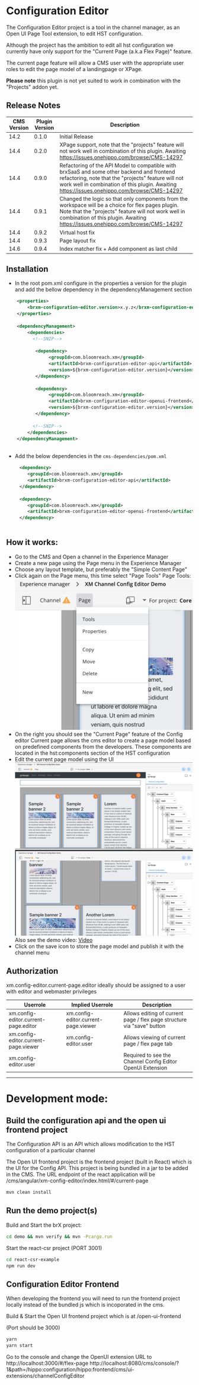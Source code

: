 # Configuration Editor

The Configuration Editor project is a tool in the channel manager, as an Open UI Page Tool extension, to edit HST configuration.

Although the project has the ambition to edit all hst configuration we currently have only support for the "Current Page (a.k.a Flex Page)" feature.

The current page feature will allow a CMS user with the appropriate user roles to edit the page model of a landingpage or XPage.

**Please note**  this plugin is not yet suited to work in combination with the "Projects" addon yet.

## Release Notes

| CMS Version  | Plugin Version | Description  |
|---|---|---|
|14.2   | 0.1.0  | Initial Release  |
|14.4   | 0.2.0  | XPage support, note that the "projects" feature will not work well in combination of this plugin. Awaiting https://issues.onehippo.com/browse/CMS-14297  |
|14.4   | 0.9.0  | Refactoring of the API Model to compatible with brxSaaS and some other backend and frontend refactoring, note that the "projects" feature will not work well in combination of this plugin. Awaiting https://issues.onehippo.com/browse/CMS-14297  |
|14.4   | 0.9.1  | Changed the logic so that only components from the workspace will be a choice for flex pages plugin. Note that the "projects" feature will not work well in combination of this plugin. Awaiting https://issues.onehippo.com/browse/CMS-14297  |
|14.4   | 0.9.2  | Virtual host fix  |
|14.4   | 0.9.3  | Page layout fix |
|14.6   | 0.9.4  | Index matcher fix + Add component as last child |


## Installation

- In the root pom.xml configure in the properties a version for the plugin and add the bellow dependency in the dependencyManagement section
```xml
    <properties>
        <brxm-configuration-editor.version>x.y.z</brxm-configuration-editor.version>
    </properties>

    <dependencyManagement>
        <dependencies>
          <!--SNIP-->
          
           <dependency>
                <groupId>com.bloomreach.xm</groupId>
                <artifactId>brxm-configuration-editor-api</artifactId>
                <version>${brxm-configuration-editor.version}</version>
           </dependency>
          
           <dependency>
                <groupId>com.bloomreach.xm</groupId>
                <artifactId>brxm-configuration-editor-openui-frontend</artifactId>
                <version>${brxm-configuration-editor.version}</version>
           </dependency>
          
          <!--SNIP-->
        </dependencies>
    </dependencyManagement>
    
```

- Add the below dependencies in the `cms-dependencies/pom.xml`

```xml
     <dependency>
        <groupId>com.bloomreach.xm</groupId>
        <artifactId>brxm-configuration-editor-api</artifactId>
     </dependency>
              
     <dependency>
        <groupId>com.bloomreach.xm</groupId>
        <artifactId>brxm-configuration-editor-openui-frontend</artifactId>
     </dependency>
              
```

## How it works:

- Go to the CMS and Open a channel in the Experience Manager
- Create a new page using the Page menu in the Experience Manager
- Choose any layout template, but preferably the "Simple Content Page"
- Click again on the Page menu, this time select "Page Tools"
Page Tools: 
![Page Tools](https://github.com/bloomreach/xm-configuration-editor/blob/master/resources/page-tools.png?raw=true "Page Tools")
- On the right you should see the "Current Page" feature of the Config editor
Current page allows the cms editor to create a page model based on predefined components from the developers. These components are located in the hst:components section of the HST configuration
- Edit the current page model using the UI
![Current Page](https://github.com/bloomreach/xm-configuration-editor/blob/master/resources/Channel%20Config%20Editor-1.png?raw=true "Current Page")
![Current Page2](https://github.com/bloomreach/xm-configuration-editor/blob/master/resources/channel-config-editor2.png?raw=true "Current Page2")
Also see the demo video:
[Video](https://github.com/bloomreach/xm-configuration-editor/blob/master/resources/current%20page.mp4)
- Click on the save icon to store the page model and publish it with the channel menu


## Authorization

xm.config-editor.current-page.editor ideally should be assigned to a user with editor and webmaster privileges

| Userrole  |Implied Userrole  | Description  |
|---|---|---|
|xm.config-editor.current-page.editor   |xm.config-editor.current-page.viewer   | Allows editing of current page / flex page structure via "save" button  |
|xm.config-editor.current-page.viewer   |xm.config-editor.user   |Allows viewing of current page / flex page tab   |
|xm.config-editor.user  |   |Required to see the Channel Config Editor OpenUi Extension   |



-----

# Development mode:


## Build the configuration api and the open ui frontend project

The Configuration API is an API which allows modification to the HST configuration of a particular channel

The Open UI frontend project is the frontend project (built in React) which is the UI for the Config API. This project is being bundled in a jar to be added in the CMS. The URL endpoint of the react application will be /cms/angular/xm-config-editor/index.html/#/current-page

```bash
mvn clean install
```

## Run the demo project(s)

Build and Start the brX project:

```bash
cd demo && mvn verify && mvn -Pcargo.run
```

Start the react-csr project (PORT 3001)

```bash
cd react-csr-example
npm run dev 
```

## Configuration Editor Frontend

When developing the frontend you will need to run the frontend project locally instead of the bundled js which is incoporated in the cms.

Build & Start the Open UI frontend project which is at /open-ui-frontend

(Port should be 3000)
```bash
yarn
yarn start
```

Go to the console and change the OpenUI extension URL to http://localhost:3000/#/flex-page
http://localhost:8080/cms/console/?1&path=/hippo:configuration/hippo:frontend/cms/ui-extensions/channelConfigEditor





